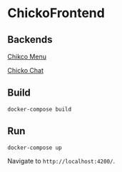 # ChickoFrontend

## Backends
[Chikco Menu](https://github.com/oldcorvus/ChickoMenu)

[Chicko Chat](https://github.com/oldcorvus/ChickoChat)

## Build 

```shell
docker-compose build
```
## Run

```shell
docker-compose up
```
Navigate to `http://localhost:4200/`.
